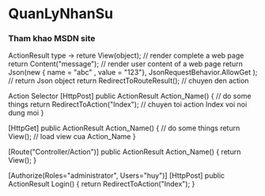 # QuanLyNhanSu
### Tham khao MSDN site
ActionResult type ->
reture View(object);  			// render complete a web page
return Content("message");		// render user content of a web page
return Json(new { name = "abc" , value = "123"}, JsonRequestBehavior.AllowGet );	// return Json object
return RedirectToRouteResult();					// chuyen den action

Action Selector
[HttpPost]
public ActionResult Action_Name()
{
	// do some things
	return RedirectToAction("Index"); // chuyen toi action Index voi noi dung moi
}

[HttpGet]
public ActionResult Action_Name()
{
	// do some things
	return View();  // load view cua Action_Name
}

[Route("Controller/Action")]
public ActionResult Action_Name()
{
	return View();
}

[Authorize(Roles="administrator", Users="huy")]
[HttpPost]
public ActionResult Login()
{
	return RedirectToAction("Index");
}